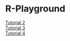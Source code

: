 # R-Playground

[Tutorial 2](https://github.com/NightfuryEquinn/R-Playground/blob/main/tutorial2.R)
<br/>
[Tutorial 3](https://github.com/NightfuryEquinn/R-Playground/blob/main/tutorial3.R)
<br/>
[Tutorial 4](https://github.com/NightfuryEquinn/R-Playground/blob/main/tutorial4.R)
